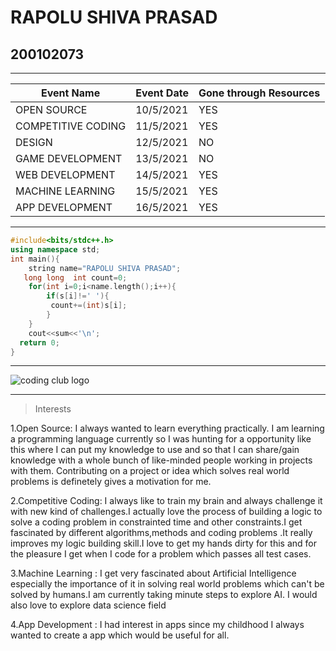 # RAPOLU SHIVA PRASAD
## 200102073

***
|Event Name|Event Date|Gone through Resources|
|----|----|---|
|OPEN SOURCE|10/5/2021|YES|
|COMPETITIVE CODING|11/5/2021|YES|
|DESIGN|12/5/2021|NO|
|GAME DEVELOPMENT|13/5/2021|NO|
|WEB DEVELOPMENT|14/5/2021|YES|
|MACHINE LEARNING|15/5/2021|YES|
|APP DEVELOPMENT|16/5/2021|YES|

***

```cpp
#include<bits/stdc++.h>
using namespace std;
int main(){
    string name="RAPOLU SHIVA PRASAD";
   long long  int count=0;
    for(int i=0;i<name.length();i++){
        if(s[i]!=' '){
         count+=(int)s[i];
        }
    }
    cout<<sum<<'\n';
  return 0;
}
```
***
![coding club logo](https://raw.githubusercontent.com/codingiitg/open_source_submission/main/coding-club%20logo.png)

***
>Interests 

1.Open Source: I always wanted to learn everything practically. I am learning a programming language currently so I was hunting for a opportunity like this where I can put my knowledge to use and so  that I can share/gain knowledge with a whole bunch of like-minded people working in projects with them. Contributing on a project or idea which solves real world problems is definetely gives a motivation for me.

2.Competitive Coding: I always like to train my brain and always challenge it with new kind of challenges.I actually love the process of building a logic to solve a coding problem in constrainted time and other constraints.I get fascinated by different algorithms,methods and coding problems .It really improves my logic building skill.I love to get my hands dirty for this and for the pleasure I get when I code for a problem which passes all test cases.



3.Machine Learning : I get very fascinated about Artificial Intelligence especially the importance of it in solving real world problems which can't be solved by humans.I am currently taking minute steps to explore AI. I would also love to explore data science field

4.App Development : I had interest in apps since my childhood I  always wanted to create a app which would be useful for all. 

